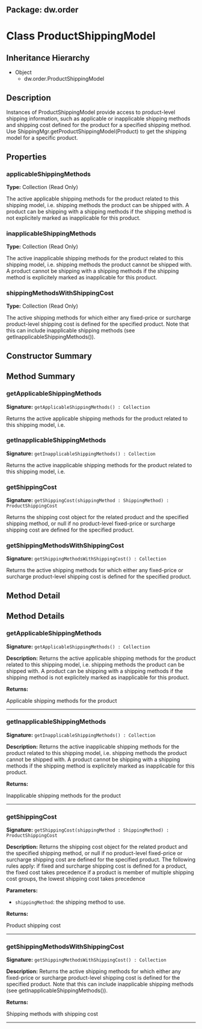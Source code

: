 ## Package: dw.order

# Class ProductShippingModel

## Inheritance Hierarchy

- Object
  - dw.order.ProductShippingModel

## Description

Instances of ProductShippingModel provide access to product-level shipping information, such as applicable or inapplicable shipping methods and shipping cost defined for the product for a specified shipping method. Use ShippingMgr.getProductShippingModel(Product) to get the shipping model for a specific product.

## Properties

### applicableShippingMethods

**Type:** Collection (Read Only)

The active applicable shipping methods for the product related
 to this shipping model, i.e. shipping methods the product can be shipped
 with. A product can be shipping with a shipping methods if the shipping
 method is not explicitely marked as inapplicable for this product.

### inapplicableShippingMethods

**Type:** Collection (Read Only)

The active inapplicable shipping methods for the product related
 to this shipping model, i.e. shipping methods the product cannot be
 shipped with. A product cannot be shipping with a shipping methods if the
 shipping method is explicitely marked as inapplicable for this product.

### shippingMethodsWithShippingCost

**Type:** Collection (Read Only)

The active shipping methods for which either any fixed-price or
 surcharge product-level shipping cost is defined for the specified product. 
 Note that this can include inapplicable shipping methods
 (see getInapplicableShippingMethods()).

## Constructor Summary

## Method Summary

### getApplicableShippingMethods

**Signature:** `getApplicableShippingMethods() : Collection`

Returns the active applicable shipping methods for the product related to this shipping model, i.e.

### getInapplicableShippingMethods

**Signature:** `getInapplicableShippingMethods() : Collection`

Returns the active inapplicable shipping methods for the product related to this shipping model, i.e.

### getShippingCost

**Signature:** `getShippingCost(shippingMethod : ShippingMethod) : ProductShippingCost`

Returns the shipping cost object for the related product and the specified shipping method, or null if no product-level fixed-price or surcharge shipping cost are defined for the specified product.

### getShippingMethodsWithShippingCost

**Signature:** `getShippingMethodsWithShippingCost() : Collection`

Returns the active shipping methods for which either any fixed-price or surcharge product-level shipping cost is defined for the specified product.

## Method Detail

## Method Details

### getApplicableShippingMethods

**Signature:** `getApplicableShippingMethods() : Collection`

**Description:** Returns the active applicable shipping methods for the product related to this shipping model, i.e. shipping methods the product can be shipped with. A product can be shipping with a shipping methods if the shipping method is not explicitely marked as inapplicable for this product.

**Returns:**

Applicable shipping methods for the product

---

### getInapplicableShippingMethods

**Signature:** `getInapplicableShippingMethods() : Collection`

**Description:** Returns the active inapplicable shipping methods for the product related to this shipping model, i.e. shipping methods the product cannot be shipped with. A product cannot be shipping with a shipping methods if the shipping method is explicitely marked as inapplicable for this product.

**Returns:**

Inapplicable shipping methods for the product

---

### getShippingCost

**Signature:** `getShippingCost(shippingMethod : ShippingMethod) : ProductShippingCost`

**Description:** Returns the shipping cost object for the related product and the specified shipping method, or null if no product-level fixed-price or surcharge shipping cost are defined for the specified product. The following rules apply: if fixed and surcharge shipping cost is defined for a product, the fixed cost takes precedence if a product is member of multiple shipping cost groups, the lowest shipping cost takes precedence

**Parameters:**

- `shippingMethod`: the shipping method to use.

**Returns:**

Product shipping cost

---

### getShippingMethodsWithShippingCost

**Signature:** `getShippingMethodsWithShippingCost() : Collection`

**Description:** Returns the active shipping methods for which either any fixed-price or surcharge product-level shipping cost is defined for the specified product. Note that this can include inapplicable shipping methods (see getInapplicableShippingMethods()).

**Returns:**

Shipping methods with shipping cost

---